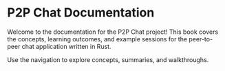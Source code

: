 # P2P Chat Documentation

Welcome to the documentation for the P2P Chat project! This book covers the concepts, learning outcomes, and example sessions for the peer-to-peer chat application written in Rust.

Use the navigation to explore concepts, summaries, and walkthroughs.
